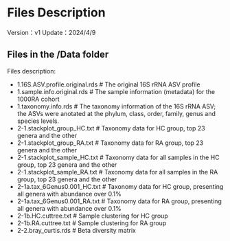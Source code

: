 # Files Description

Version：v1
Update：2024/4/9

## Files in the /Data folder
Files description:
- 1.16S.ASV.profile.original.rds    # The original 16S rRNA ASV profile
- 1.sample.info.original.rds        # The sample information (metadata) for the 1000RA cohort
- 1.taxonomy.info.rds               # The taxonomy information of the 16S rRNA ASV; the ASVs were anotated at the phylum, class, order, family, genus and species levels.
- 2-1.stackplot_group_HC.txt        # Taxonomy data for HC group, top 23 genera and the other
- 2-1.stackplot_group_RA.txt        # Taxonomy data for RA group, top 23 genera and the other
- 2-1.stackplot_sample_HC.txt       # Taxonomy data for all samples in the HC group, top 23 genera and the other
- 2-1.stackplot_sample_RA.txt       # Taxonomy data for all samples in the RA group, top 23 genera and the other
- 2-1a.tax_6Genus0.001_HC.txt       # Taxonomy data for HC group, presenting all genera with abundance over 0.1%
- 2-1a.tax_6Genus0.001_RA.txt       # Taxonomy data for RA group, presenting all genera with abundance over 0.1%
- 2-1b.HC.cuttree.txt               # Sample clustering for HC group
- 2-1b.RA.cuttree.txt               # Sample clustering for RA group
- 2-2.bray_curtis.rds               # Beta diversity matrix

